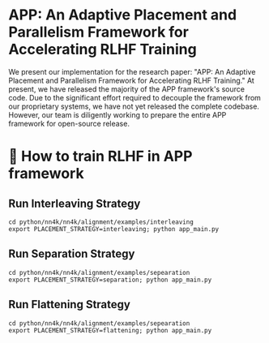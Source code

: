# APP: An Adaptive Placement and Parallelism Framework for Accelerating RLHF Training
We present our implementation for the research paper: "APP: An Adaptive Placement and Parallelism Framework for Accelerating RLHF Training." 
At present, we have released the majority of the APP framework's source code. Due to the significant effort required to decouple the framework from our proprietary systems, we have not yet released the complete codebase. However, our team is diligently working to prepare the entire APP framework for open-source release.

# 🏃 How to train RLHF in APP framework
## Run Interleaving Strategy
```shell
cd python/nn4k/nn4k/alignment/examples/interleaving
export PLACEMENT_STRATEGY=interleaving; python app_main.py
```

## Run Separation Strategy
```shell
cd python/nn4k/nn4k/alignment/examples/sepearation
export PLACEMENT_STRATEGY=separation; python app_main.py
```

## Run Flattening Strategy
```shell
cd python/nn4k/nn4k/alignment/examples/sepearation
export PLACEMENT_STRATEGY=flattening; python app_main.py
```
